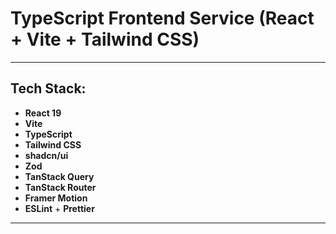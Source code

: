 # TypeScript Frontend Service (React + Vite + Tailwind CSS)

---

## Tech Stack:

- **React 19**
- **Vite**
- **TypeScript**
- **Tailwind CSS**
- **shadcn/ui**
- **Zod** 
- **TanStack Query**
- **TanStack Router**
- **Framer Motion**
- **ESLint** + **Prettier**

---
